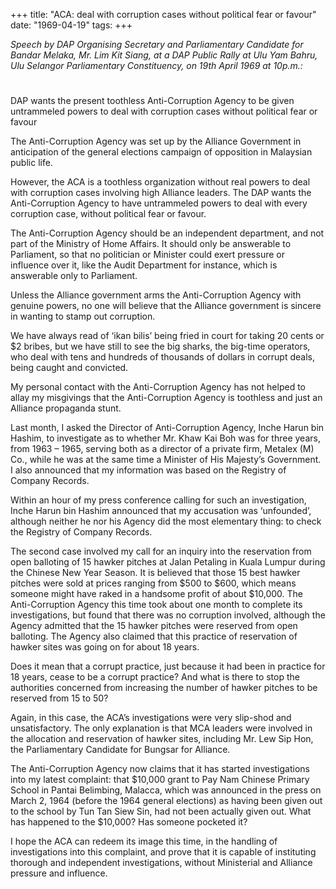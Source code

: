 +++ 
title: "ACA: deal with corruption cases without political fear or favour"
date: "1969-04-19"
tags:
+++

_Speech by DAP Organising Secretary and Parliamentary Candidate for Bandar Melaka, Mr. Lim Kit Siang, at a DAP Public Rally at Ulu Yam Bahru, Ulu Selangor Parliamentary Constituency, on 19th April 1969 at 10p.m.:_
# 
DAP wants the present toothless Anti-Corruption Agency to be given untrammeled powers to deal with corruption cases without political fear or favour

The Anti-Corruption Agency was set up by the Alliance Government in anticipation of the general elections campaign of opposition in Malaysian public life.

However, the ACA is a toothless organization without real powers to deal with corruption cases involving high Alliance leaders. The DAP wants the Anti-Corruption Agency to have untrammeled powers to deal with every corruption case, without political fear or favour.

The Anti-Corruption Agency should be an independent department, and not part of the Ministry of Home Affairs. It should only be answerable to Parliament, so that no politician or Minister could exert pressure or influence over it, like the Audit Department for instance, which is answerable only to Parliament.

Unless the Alliance government arms the Anti-Corruption Agency with genuine powers, no one will believe that the Alliance government is sincere in wanting to stamp out corruption.</u>

We have always read of ‘ikan bilis’ being fried in court for taking 20 cents or $2 bribes, but we have still to see the big sharks, the big-time operators, who deal with tens and hundreds of thousands of dollars in corrupt deals, being caught and convicted.

My personal contact with the Anti-Corruption Agency has not helped to allay my misgivings that the Anti-Corruption Agency is toothless and just an Alliance propaganda stunt.

Last month, I asked the Director of Anti-Corruption Agency, Inche Harun bin Hashim, to investigate as to whether Mr. Khaw Kai Boh was for three years, from 1963 – 1965, serving both as a director of a private firm, Metalex (M) Co., while he was at the same time a Minister of His Majesty’s Government. I also announced that my information was based on the Registry of Company Records.

Within an hour of my press conference calling for such an investigation, Inche Harun bin Hashim announced that my accusation was ‘unfounded’, although neither he nor his Agency did the most elementary thing: to check the Registry of Company Records.

The second case involved my call for an inquiry into the reservation from open balloting of 15 hawker pitches at Jalan Petaling in Kuala Lumpur during the Chinese New Year Season. It is believed that those 15 best hawker pitches were sold at prices ranging from $500 to $600, which means someone might have raked in a handsome profit of about $10,000.
The Anti-Corruption Agency this time took about one month to complete its investigations, but found that there was no corruption involved, although the Agency admitted that the 15 hawker pitches were reserved from open balloting. The Agency also claimed that this practice of reservation of hawker sites was going on for about 18 years.

Does it mean that a corrupt practice, just because it had been in practice for 18 years, cease to be a corrupt practice? And what is there to stop the authorities concerned from increasing the number of hawker pitches to be reserved from 15 to 50?

Again, in this case, the ACA’s investigations were very slip-shod and unsatisfactory. The only explanation is that MCA leaders were involved in the allocation and reservation of hawker sites, including Mr. Lew Sip Hon, the Parliamentary Candidate for Bungsar for Alliance.

The Anti-Corruption Agency now claims that it has started investigations into my latest complaint: that $10,000 grant to Pay Nam Chinese Primary School in Pantai Belimbing, Malacca, which was announced in the press on March 2, 1964 (before the 1964 general elections) as having been given out to the school by Tun Tan Siew Sin, had not been actually given out. What has happened to the $10,000? Has someone pocketed it?

I hope the ACA can redeem its image this time, in the handling of investigations into this complaint, and prove that it is capable of instituting thorough and independent investigations, without Ministerial and Alliance pressure and influence.
 
